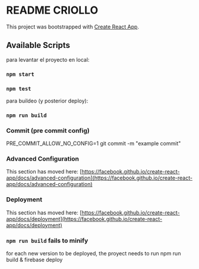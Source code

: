 # README CRIOLLO

This project was bootstrapped with [Create React App](https://github.com/facebook/create-react-app).

## Available Scripts

para levantar el proyecto en local: 

### `npm start`

### `npm test`

para buildeo (y posterior deploy): 
### `npm run build`

### Commit (pre commit config)
PRE_COMMIT_ALLOW_NO_CONFIG=1 git commit -m "example commit"  

### Advanced Configuration

This section has moved here: [https://facebook.github.io/create-react-app/docs/advanced-configuration](https://facebook.github.io/create-react-app/docs/advanced-configuration)

### Deployment

This section has moved here: [https://facebook.github.io/create-react-app/docs/deployment](https://facebook.github.io/create-react-app/docs/deployment)

### `npm run build` fails to minify

for each new version to be deployed, the proyect needs to run
npm run build & firebase deploy
